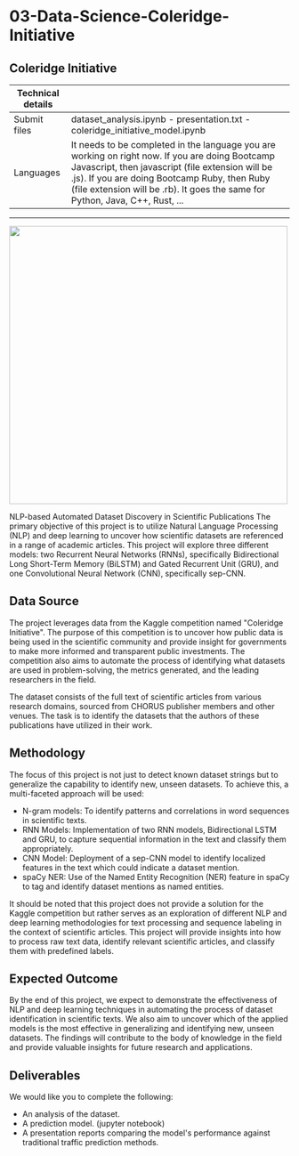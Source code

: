 # 03-Data-Science-Coleridge-Initiative

<div class="row">
<div class="col tab-content">
<div class="tab-pane active show" id="subject" role="tabpanel">
<div class="row">
<div class="col-md-12 col-xl-12">
<div class="markdown-body">
<p class="text-muted m-b-15">
</p><h2>Coleridge Initiative</h2>
<table>
<thead>
<tr>
<th>Technical details</th>
<th></th>
</tr>
</thead>
<tbody>
<tr>
<td>Submit files</td>
<td>dataset_analysis.ipynb - presentation.txt - coleridge_initiative_model.ipynb</td>
</tr>
<tr>
<td>Languages</td>
<td>It needs to be completed in the language you are working on right now. If you are doing Bootcamp Javascript, then javascript (file extension will be .js). If you are doing Bootcamp Ruby, then Ruby (file extension will be .rb). It goes the same for Python, Java, C++, Rust, ...</td>
</tr>
</tbody>
</table>
<hr>
<img src="https://storage.googleapis.com/qwasar-public/track-ds/Business_application.png" width="500px">
<p>NLP-based Automated Dataset Discovery in Scientific Publications
The primary objective of this project is to utilize Natural Language Processing (NLP) and deep learning to uncover how scientific datasets are referenced in a range of academic articles. This project will explore three different models: two Recurrent Neural Networks (RNNs), specifically Bidirectional Long Short-Term Memory (BiLSTM) and Gated Recurrent Unit (GRU), and one Convolutional Neural Network (CNN), specifically sep-CNN.</p>
<h2>Data Source</h2>
<p>The project leverages data from the Kaggle competition named "Coleridge Initiative". The purpose of this competition is to uncover how public data is being used in the scientific community and provide insight for governments to make more informed and transparent public investments. The competition also aims to automate the process of identifying what datasets are used in problem-solving, the metrics generated, and the leading researchers in the field.</p>
<p>The dataset consists of the full text of scientific articles from various research domains, sourced from CHORUS publisher members and other venues. The task is to identify the datasets that the authors of these publications have utilized in their work.</p>
<h2>Methodology</h2>
<p>The focus of this project is not just to detect known dataset strings but to generalize the capability to identify new, unseen datasets. To achieve this, a multi-faceted approach will be used:</p>
<ul>
<li>N-gram models: To identify patterns and correlations in word sequences in scientific texts.</li>
<li>RNN Models: Implementation of two RNN models, Bidirectional LSTM and GRU, to capture sequential information in the text and classify them appropriately.</li>
<li>CNN Model: Deployment of a sep-CNN model to identify localized features in the text which could indicate a dataset mention.</li>
<li>spaCy NER: Use of the Named Entity Recognition (NER) feature in spaCy to tag and identify dataset mentions as named entities.</li>
</ul>
<p>It should be noted that this project does not provide a solution for the Kaggle competition but rather serves as an exploration of different NLP and deep learning methodologies for text processing and sequence labeling in the context of scientific articles. This project will provide insights into how to process raw text data, identify relevant scientific articles, and classify them with predefined labels.</p>
<h2>Expected Outcome</h2>
<p>By the end of this project, we expect to demonstrate the effectiveness of NLP and deep learning techniques in automating the process of dataset identification in scientific texts. We also aim to uncover which of the applied models is the most effective in generalizing and identifying new, unseen datasets. The findings will contribute to the body of knowledge in the field and provide valuable insights for future research and applications.</p>
<h2>Deliverables</h2>
<p>We would like you to complete the following:</p>
<ul>
<li>An analysis of the dataset.</li>
<li>A prediction model. (jupyter notebook)</li>
<li>A presentation reports comparing the model's performance against traditional traffic prediction methods.</li>
</ul>

<p></p>
</div>

</div>
</div>
</div>
<div class="tab-pane" id="resources" role="tabpanel">
</div>
</div>
</div>
